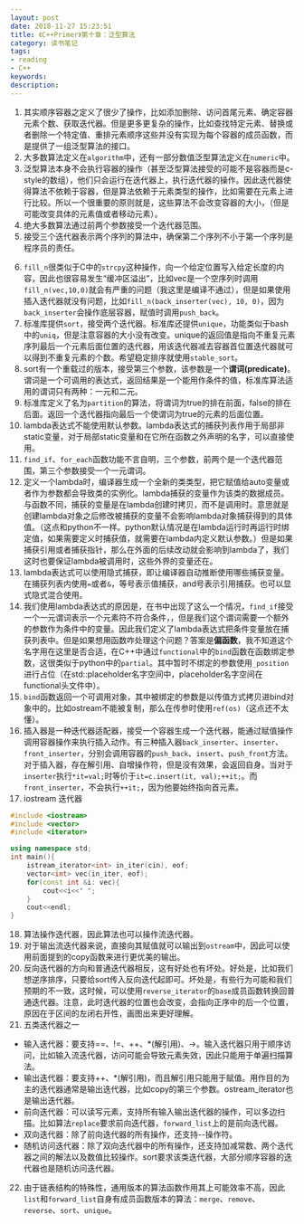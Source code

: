 ```yaml
---
layout: post
date: 2018-11-27 15:23:51
title: 《C++Primer》第十章：泛型算法
category: 读书笔记
tags:
- reading
- C++
keywords:
description:
---
```



1. 其实顺序容器之定义了很少了操作，比如添加删除、访问首尾元素、确定容器元素个数、获取迭代器。但是更多更复杂的操作，比如查找特定元素、替换或者删除一个特定值、重排元素顺序这些并没有实现为每个容器的成员函数，而是提供了一组泛型算法的接口。
2. 大多数算法定义在`algorithm`中，还有一部分数值泛型算法定义在`numeric`中。
3. 泛型算法本身不会执行容器的操作（甚至泛型算法接受的可能不是容器而是c-style的数组），他们只会运行在迭代器上，执行迭代器的操作。因此迭代器使得算法不依赖于容器，但是算法依赖于元素类型的操作，比如需要在元素上进行比较。所以一个很重要的原则就是，这些算法不会改变容器的大小，（但是可能改变具体的元素值或者移动元素）。
4. 绝大多数算法通过前两个参数接受一个迭代器范围。
5. 接受三个迭代器表示两个序列的算法中，确保第二个序列不小于第一个序列是程序员的责任。

<!-- more -->

6. `fill_n`很类似于C中的`strcpy`这种操作，向一个给定位置写入给定长度的内容，因此也很容易发生“缓冲区溢出”，比如vec是一个空序列时调用`fill_n(vec,10,0)`就会有严重的问题（我这里是编译不通过），但是如果使用插入迭代器就没有问题，比如`fill_n(back_inserter(vec), 10, 0)`，因为`back_inserter`会操作底层容器，赋值时调用`push_back`。
7. 标准库提供`sort`，接受两个迭代器。标准库还提供`unique`，功能类似于bash中的`uniq`，但是注意容器的大小没有改变。unique的返回值是指向不重复元素序列最后一个元素后面位置的迭代器，用该迭代器减去容器首位置迭代器就可以得到不重复元素的个数。希望稳定排序就使用`stable_sort`。
8. sort有一个重载过的版本，接受第三个参数，该参数是一个**谓词(predicate)**。谓词是一个可调用的表达式，返回结果是一个能用作条件的值，标准库算法适用的谓词只有两种：一元和二元。
9. 标准库定义了名为`partition`的算法，将谓词为true的排在前面，false的排在后面。返回一个迭代器指向最后一个使谓词为true的元素的后面位置。
10. lambda表达式不能使用默认参数。lambda表达式的捕获列表作用于局部非static变量，对于局部static变量和在它所在函数之外声明的名字，可以直接使用。
11. `find_if`、`for_each`函数功能不言自明，三个参数，前两个是一个迭代器范围，第三个参数接受一个一元谓词。
12. 定义一个lambda时，编译器生成一个全新的类类型，把它赋值给auto变量或者作为参数都会导致类的实例化。lambda捕获的变量作为该类的数据成员。与函数不同，捕获的变量是在lambda创建时拷贝，而不是调用时。意思就是创建lambda对象之后修改被捕获的变量不会影响lambda对象捕获得到的具体值。（这点和python不一样。python默认情况是在lambda运行时再运行时绑定值，如果需要定义时捕获值，就需要在lambda内定义默认参数。）但是如果捕获引用或者捕获指针，那么在外面的后续改动就会影响到lambda了，我们这时也要保证lambda被调用时，这些外界的变量还在。
13. lambda表达式可以使用隐式捕获，即让编译器自动推断使用哪些捕获变量。在捕获列表内使用`=`或者`&`，等号表示值捕获，and号表示引用捕获。也可以显式隐式混合使用。
14. 我们使用lambda表达式的原因是，在书中出现了这么一个情况，`find_if`接受一个一元谓词表示一个元素符不符合条件，，但是我们这个谓词需要一个额外的参数作为条件中的变量。因此我们定义了lambda表达式把条件变量放在捕获列表中。但是如果想用函数咋处理这个问题？答案是**偏函数**，我不知道这个名字用在这里是否合适，在C++中通过`functional`中的`bind`函数在函数绑定参数，这很类似于python中的`partial`。其中暂时不绑定的参数使用`_position`进行占位（在std::placeholder名字空间中，placeholder名字空间在functional头文件中）。
15. `bind`函数返回一个可调用对象，其中被绑定的参数是以传值方式拷贝进bind对象中的。比如ostream不能被复制，那么在传参时使用`ref(os)`（这点还不太懂）。
16. 插入器是一种迭代器适配器，接受一个容器生成一个迭代器，能通过赋值操作调用容器操作来执行插入动作。有三种插入器`back_inserter`、`inserter`、`front_inserter`，分别会调用容器的`push_back`、`insert`、`push_front`方法。对于插入器，存在解引用、自增操作符，但是没有效果，会返回自身。当对于`inserter`执行`*it=val;`时等价于`it=c.insert(it, val);++it;`。而`front_inserter`，不会执行`++it;`，因为他要始终指向首元素。
17. iostream 迭代器

```CPP
#include <iostream>
#include <vector>
#include <iterator>

using namespace std;
int main(){
    istream_iterator<int> in_iter(cin), eof;
    vector<int> vec(in_iter, eof);
    for(const int &i: vec){
        cout<<i<<" ";
    }
    cout<<endl;
}
```


18. 算法操作迭代器，因此算法也可以操作流迭代器。
19. 对于输出流迭代器来说，直接向其赋值就可以输出到`ostream`中，因此可以使用前面提到的copy函数来进行更优美的输出。
20. 反向迭代器的方向和普通迭代器相反，这有好处也有坏处。好处是，比如我们想逆序排序，只要给sort传入反向迭代起即可。坏处是，有些行为可能和我们预期的不一致，这时候，可以使用`reverse_iterator`的`base`成员函数转换回普通迭代器。注意，此时迭代器的位置也会改变，会指向正序中的后一个位置，原因在于区间的左闭右开性，画图出来更好理解。
21. 五类迭代器之一

- 输入迭代器：要支持==、!=、++、*(解引用)、->。输入迭代器只用于顺序访问，比如输入流迭代器，访问可能会导致元素失效，因此只能用于单遍扫描算法。
- 输出迭代器：要支持++、*(解引用)，而且解引用只能用于赋值。用作目的为主的迭代器通常是输出迭代器，比如copy的第三个参数。ostream_iterator也是输出迭代器。
- 前向迭代器：可以读写元素，支持所有输入输出迭代器的操作，可以多边扫描。比如算法`replace`要求前向迭代器，`forward_list`上的是前向迭代器。
- 双向迭代器：除了前向迭代器的所有操作，还支持--操作符。
- 随机访问迭代器：除了双向迭代器中的所有操作，还支持加减常数、两个迭代器之间的解法以及数值比较操作。sort要求该类迭代器，大部分顺序容器的迭代器也是随机访问迭代器。

22. 由于链表结构的特殊性，通用版本的算法函数作用其上可能效率不高，因此`list`和`forward_list`自身有成员函数版本的算法：`merge`、`remove`、`reverse`、`sort`、`unique`。

